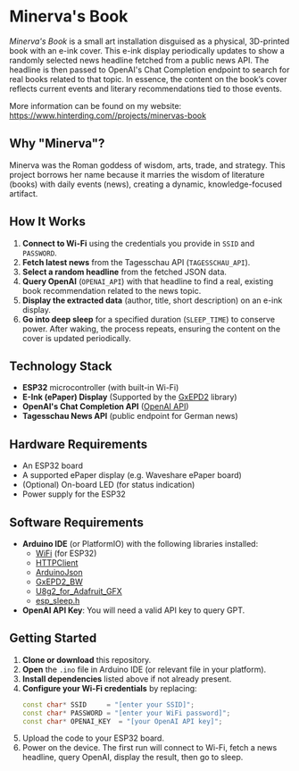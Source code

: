 # Minerva's Book

_Minerva's Book_ is a small art installation disguised as a physical, 3D-printed book with an e-ink cover. This e-ink display periodically updates to show a randomly selected news headline fetched from a public news API. The headline is then passed to OpenAI's Chat Completion endpoint to search for real books related to that topic. In essence, the content on the book’s cover reflects current events and literary recommendations tied to those events.

More information can be found on my website: https://www.hinterding.com//projects/minervas-book

## Why "Minerva"?
Minerva was the Roman goddess of wisdom, arts, trade, and strategy. This project borrows her name because it marries the wisdom of literature (books) with daily events (news), creating a dynamic, knowledge-focused artifact.

## How It Works
1. **Connect to Wi-Fi** using the credentials you provide in `SSID` and `PASSWORD`.
2. **Fetch latest news** from the Tagesschau API (`TAGESSCHAU_API`).
3. **Select a random headline** from the fetched JSON data.
4. **Query OpenAI** (`OPENAI_API`) with that headline to find a real, existing book recommendation related to the news topic.
5. **Display the extracted data** (author, title, short description) on an e-ink display.
6. **Go into deep sleep** for a specified duration (`SLEEP_TIME`) to conserve power. After waking, the process repeats, ensuring the content on the cover is updated periodically.

## Technology Stack
- **ESP32** microcontroller (with built-in Wi-Fi)
- **E-Ink (ePaper) Display** (Supported by the [GxEPD2](https://github.com/ZinggJM/GxEPD2) library)
- **OpenAI's Chat Completion API** ([OpenAI API](https://platform.openai.com/))
- **Tagesschau News API** (public endpoint for German news)

## Hardware Requirements
- An ESP32 board
- A supported ePaper display (e.g. Waveshare ePaper board)
- (Optional) On-board LED (for status indication)
- Power supply for the ESP32

## Software Requirements
- **Arduino IDE** (or PlatformIO) with the following libraries installed:
  - [WiFi](https://www.arduino.cc/en/Reference/WiFi) (for ESP32)
  - [HTTPClient](https://www.arduino.cc/reference/en/libraries/arduinohttpclient/)  
  - [ArduinoJson](https://arduinojson.org/)  
  - [GxEPD2_BW](https://github.com/ZinggJM/GxEPD2)
  - [U8g2_for_Adafruit_GFX](https://github.com/olikraus/U8g2_for_Adafruit_GFX)
  - [esp_sleep.h](https://www.arduino.cc/reference/en/libraries/esp-deep-sleep/)
- **OpenAI API Key**: You will need a valid API key to query GPT.

## Getting Started
1. **Clone or download** this repository.
2. **Open** the `.ino` file in Arduino IDE (or relevant file in your platform).
3. **Install dependencies** listed above if not already present.
4. **Configure your Wi-Fi credentials** by replacing:
   ```cpp
   const char* SSID     = "[enter your SSID]";
   const char* PASSWORD = "[enter your WiFi password]";
   const char* OPENAI_KEY  = "[your OpenAI API key]";
   ```
5. Upload the code to your ESP32 board.
6. Power on the device. The first run will connect to Wi-Fi, fetch a news headline, query OpenAI, display the result, then go to sleep.



